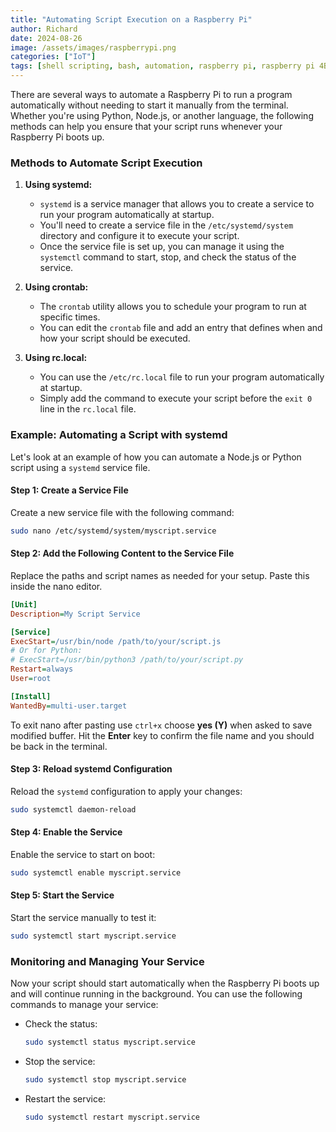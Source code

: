 ```yaml
---
title: "Automating Script Execution on a Raspberry Pi"
author: Richard
date: 2024-08-26
image: /assets/images/raspberrypi.png
categories: ["IoT"]
tags: [shell scripting, bash, automation, raspberry pi, raspberry pi 4B, linux]
---
```


There are several ways to automate a Raspberry Pi to run a program automatically without needing to start it manually from the terminal. Whether you're using Python, Node.js, or another language, the following methods can help you ensure that your script runs whenever your Raspberry Pi boots up.

### Methods to Automate Script Execution

1. **Using systemd:**
   - `systemd` is a service manager that allows you to create a service to run your program automatically at startup.
   - You'll need to create a service file in the `/etc/systemd/system` directory and configure it to execute your script.
   - Once the service file is set up, you can manage it using the `systemctl` command to start, stop, and check the status of the service.

2. **Using crontab:**
   - The `crontab` utility allows you to schedule your program to run at specific times.
   - You can edit the `crontab` file and add an entry that defines when and how your script should be executed.

3. **Using rc.local:**
   - You can use the `/etc/rc.local` file to run your program automatically at startup.
   - Simply add the command to execute your script before the `exit 0` line in the `rc.local` file.

### Example: Automating a Script with systemd

Let's look at an example of how you can automate a Node.js or Python script using a `systemd` service file.

#### Step 1: Create a Service File

Create a new service file with the following command:
```bash
sudo nano /etc/systemd/system/myscript.service
```

#### Step 2: Add the Following Content to the Service File

Replace the paths and script names as needed for your setup. Paste this inside the nano editor. 

```ini
[Unit]
Description=My Script Service

[Service]
ExecStart=/usr/bin/node /path/to/your/script.js
# Or for Python:
# ExecStart=/usr/bin/python3 /path/to/your/script.py
Restart=always
User=root

[Install]
WantedBy=multi-user.target
```

To exit nano after pasting use `ctrl+x` choose **yes (Y)** when asked to save modified buffer. Hit the **Enter** key to confirm the file name and you should be back in the terminal.

#### Step 3: Reload systemd Configuration

Reload the `systemd` configuration to apply your changes:
```bash
sudo systemctl daemon-reload
```

#### Step 4: Enable the Service

Enable the service to start on boot:
```bash
sudo systemctl enable myscript.service
```

#### Step 5: Start the Service

Start the service manually to test it:
```bash
sudo systemctl start myscript.service
```

### Monitoring and Managing Your Service

Now your script should start automatically when the Raspberry Pi boots up and will continue running in the background. You can use the following commands to manage your service:

- Check the status:
  ```bash
  sudo systemctl status myscript.service
  ```
- Stop the service:
  ```bash
  sudo systemctl stop myscript.service
  ```
- Restart the service:
  ```bash
  sudo systemctl restart myscript.service
  ```

